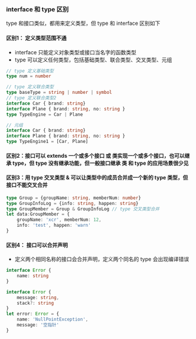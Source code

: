 ### interface 和 type 区别

type 和接口类似，都用来定义类型，但 type 和 interface 区别如下

#### 区别1： 定义类型范围不通

- interface 只能定义对象类型或接口当名字的函数类型
- type 可以定义任何类型，包括基础类型、联合类型、交叉类型、元组

```ts
// type 定义基础类型
type num = number

// type 定义联合类型
type baseType = string | number | symbol
// type 定义联合类型2
interface Car { brand: string}
interface Plane { brand: string, no: string }
type TypeEngine = Car | Plane

// 元组
interface Car { brand: string}
interface Plane { brand: string, no: string }
type TypeEngine1 = [Car, Plane]
```

#### 区别2：接口可以 extends 一个或多个接口 或 类实现一个或多个接口，也可以继承 type，但 type 没有继承功能，但一般接口继承 类 和 type 的应用场景很少见

#### 区别3：用 type 交叉类型 & 可以让类型中的成员合并成一个新的 type 类型，但接口不能交叉合并

```ts
type Group = {groupName: string, memberNum: number}
type GroupInfoLog = {info: string, happen: string}
type GroupMember = Group & GroupInfoLog // type 交叉类型合并
let data:GroupMember = {
    groupName: 'xcr', memberNum: 12,
    info: 'test', happen: 'warn'
}
```

#### 区别4： 接口可以合并声明

- 定义两个相同名称的接口会合并声明，定义两个同名的 type 会出现编译错误

```ts
interface Error {
    name: string
}

interface Error {
    message: string,
    stack?: string
}
let error: Error = {
    name: 'NullPointException',
    message: '空指针'
}
```

